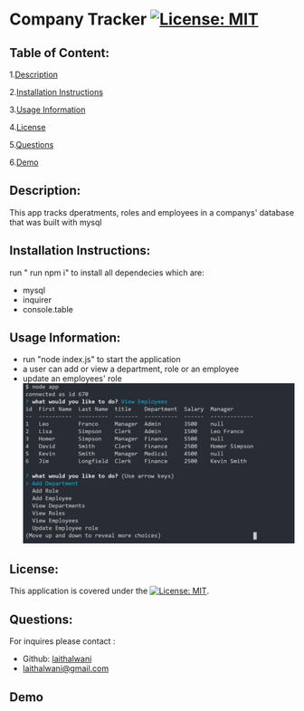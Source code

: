 # Company Tracker         [![License: MIT](https://img.shields.io/badge/License-MIT-yellow.svg)](https://opensource.org/licenses/MIT) 

## Table of Content:
1.[Description](#Description)

2.[Installation Instructions](#Installation-Instructions)

3.[Usage Information](#Usage-Information)

4.[License](#License)

5.[Questions](#Questions)

6.[Demo](#Demo)


## Description:
This app tracks dperatments, roles and employees in a companys' database that was built with mysql

## Installation Instructions:
run " run npm i" to install all dependecies which are:
* mysql
* inquirer
* console.table

## Usage Information:
* run "node index.js" to start the application 
* a user can add or view a department, role or  an employee 
* update an employees' role
![](./public/assets/images/image.png)

## License:
This application is covered under the [![License: MIT](https://img.shields.io/badge/License-MIT-yellow.svg)](https://opensource.org/licenses/MIT).    

## Questions:
For inquires please contact :
* Github: [laithalwani](https://github.com/laithalwani)
* laithalwani@gmail.com

## Demo